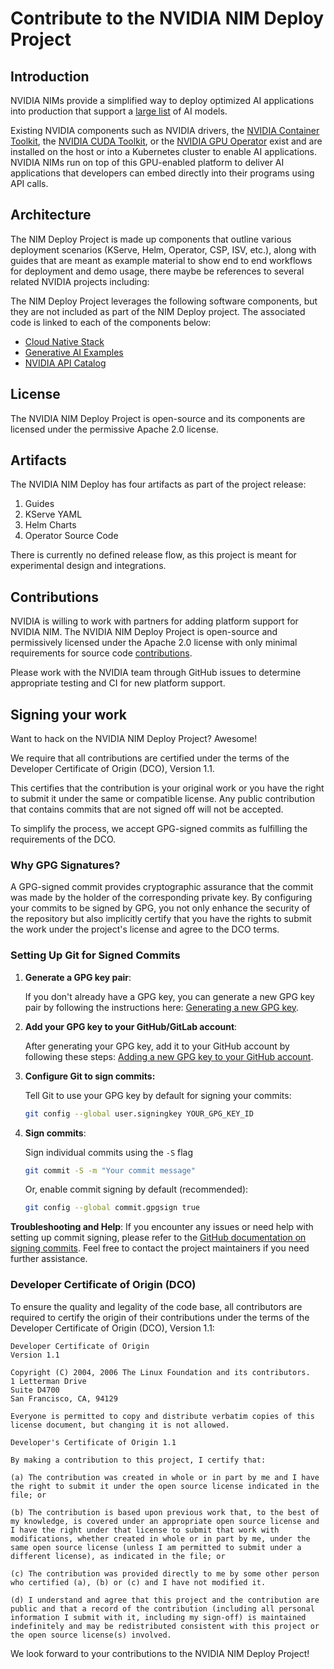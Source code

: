 # Contribute to the NVIDIA NIM Deploy Project

## Introduction
NVIDIA NIMs provide a simplified way to deploy optimized AI applications into production that support a [large list](https://ai.nvidia.com) of AI models.

Existing NVIDIA components such as NVIDIA drivers, the [NVIDIA Container Toolkit](https://github.com/NVIDIA/nvidia-container-toolkit), the [NVIDIA CUDA Toolkit](https://developer.nvidia.com/cuda-toolkit), or the [NVIDIA GPU Operator](https://github.com/NVIDIA/gpu-operator) exist and are installed on the host or into a Kubernetes cluster to enable AI applications. NVIDIA NIMs run on top of this GPU-enabled platform to deliver AI applications that developers can embed directly into their programs using API calls.


## Architecture
The NIM Deploy Project is made up components that outline various deployment scenarios (KServe, Helm, Operator, CSP, ISV, etc.), along with guides that are meant as example material to show end to end workflows for deployment and demo usage, there maybe be references to several related NVIDIA projects including:

The NIM Deploy Project leverages the following software components, but they are not included as part of the NIM Deploy project. The associated code is linked to each of the components below:

* [Cloud Native Stack](https://github.com/NVIDIA/cloud-native-stack)
* [Generative AI Examples](https://github.com/NVIDIA/GenerativeAIExamples)
* [NVIDIA API Catalog](https://build.nvidia.com/)


## License
The NVIDIA NIM Deploy Project is open-source and its components are licensed under the permissive Apache 2.0 license.

## Artifacts
The NVIDIA NIM Deploy has four artifacts as part of the project release:
1. Guides
2. KServe YAML
3. Helm Charts
4. Operator Source Code

There is currently no defined release flow, as this project is meant for experimental design and integrations.

## Contributions
NVIDIA is willing to work with partners for adding platform support for NVIDIA NIM. The NVIDIA NIM Deploy Project is open-source and permissively licensed under the Apache 2.0 license with only minimal requirements for source code [contributions](#signing).

Please work with the NVIDIA team through GitHub issues to determine appropriate testing and CI for new platform support.

## <a name="signing"></a>Signing your work

Want to hack on the NVIDIA NIM Deploy Project? Awesome!

We require that all contributions are certified under the terms of the Developer Certificate of Origin (DCO), Version 1.1.

This certifies that the contribution is your original work or you have the right to submit it under the same or compatible license. Any public contribution that contains commits that are not signed off will not be accepted.

To simplify the process, we accept GPG-signed commits as fulfilling the requirements of the DCO.

### Why GPG Signatures?

A GPG-signed commit provides cryptographic assurance that the commit was made by the holder of the corresponding private key. By configuring your commits to be signed by GPG, you not only enhance the security of the repository but also implicitly certify that you have the rights to submit the work under the project's license and agree to the DCO terms.

### Setting Up Git for Signed Commits

1. **Generate a GPG key pair**:

    If you don't already have a GPG key, you can generate a new GPG key pair by following the instructions here: [Generating a new GPG key](https://docs.github.com/en/authentication/managing-commit-signature-verification/generating-a-new-gpg-key).

2. **Add your GPG key to your GitHub/GitLab account**:

   After generating your GPG key, add it to your GitHub account by following these steps: [Adding a new GPG key to your GitHub account](https://docs.github.com/en/authentication/managing-commit-signature-verification/adding-a-gpg-key-to-your-github-account).

3. **Configure Git to sign commits:**

   Tell Git to use your GPG key by default for signing your commits:
   ```bash
   git config --global user.signingkey YOUR_GPG_KEY_ID
   ```
4. **Sign commits**:

   Sign individual commits using the `-S` flag
   ```bash
   git commit -S -m "Your commit message"
   ```
   Or, enable commit signing by default (recommended):
   ```bash
   git config --global commit.gpgsign true
   ```

**Troubleshooting and Help**: If you encounter any issues or need help with setting up commit signing, please refer to the [GitHub documentation on signing commits](https://docs.github.com/en/authentication/managing-commit-signature-verification/signing-commits).
Feel free to contact the project maintainers if you need further assistance.

### Developer Certificate of Origin (DCO)

To ensure the quality and legality of the code base, all contributors are required to certify the origin of their contributions under the terms of the Developer Certificate of Origin (DCO), Version 1.1:

  ```
  Developer Certificate of Origin
  Version 1.1

  Copyright (C) 2004, 2006 The Linux Foundation and its contributors.
  1 Letterman Drive
  Suite D4700
  San Francisco, CA, 94129

  Everyone is permitted to copy and distribute verbatim copies of this license document, but changing it is not allowed.

  Developer's Certificate of Origin 1.1

  By making a contribution to this project, I certify that:

  (a) The contribution was created in whole or in part by me and I have the right to submit it under the open source license indicated in the file; or

  (b) The contribution is based upon previous work that, to the best of my knowledge, is covered under an appropriate open source license and I have the right under that license to submit that work with modifications, whether created in whole or in part by me, under the same open source license (unless I am permitted to submit under a different license), as indicated in the file; or

  (c) The contribution was provided directly to me by some other person who certified (a), (b) or (c) and I have not modified it.

  (d) I understand and agree that this project and the contribution are public and that a record of the contribution (including all personal information I submit with it, including my sign-off) is maintained indefinitely and may be redistributed consistent with this project or the open source license(s) involved.
  ```

We look forward to your contributions to the NVIDIA NIM Deploy Project!
